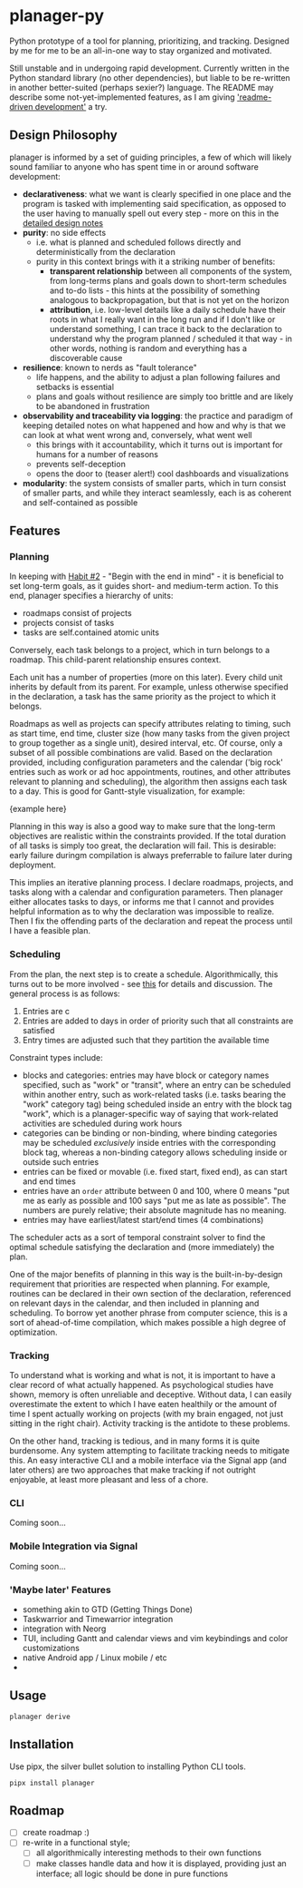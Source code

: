 # planager-py

Python prototype of a tool for planning, prioritizing, and tracking. Designed by me for me to be an
all-in-one way to stay organized and motivated.

Still unstable and in undergoing rapid development. Currently written in the Python standard
library (no other dependencies), but liable to be re-written in another better-suited (perhaps
sexier?) language. The README may describe some not-yet-implemented features, as I am giving 
['readme-driven development'](https://tom.preston-werner.com/2010/08/23/readme-driven-development.html)
a try.

## Design Philosophy

planager is informed by a set of guiding principles, a few of which will likely sound familiar to
anyone who has spent time in or around software development:

* **declarativeness**: what we want is clearly specified in one place and the program is tasked with
  implementing said specification, as opposed to the user having to manually spell out every step -
  more on this in the [detailed design notes]()
* **purity**: no side effects
  - i.e. what is planned and scheduled follows directly and deterministically from the declaration
  - purity in this context brings with it a striking number of benefits:
    * **transparent relationship** between all components of the system, from long-terms plans and
      goals down to short-term schedules and to-do lists - this hints at the possibility of
      something analogous to backpropagation, but that is not yet on the horizon
    * **attribution**, i.e. low-level details like a daily schedule have their roots in what I 
      really want in the long run and if I don't like or understand something, I can trace it back 
      to the  declaration to understand why the program planned / scheduled it that way - in other 
      words, nothing is random and everything has a discoverable cause
* **resilience**: known to nerds as "fault tolerance"
  - life happens, and the ability to adjust a plan following failures  and setbacks is essential
  - plans and goals without resilience are simply too brittle and are likely to be abandoned in 
    frustration
* **observability and traceability via logging**: the practice and paradigm of keeping detailed 
  notes on what happened and how and why is that we can look at what went wrong and, conversely, 
  what went well
  - this brings with it accountability, which it turns out is important for humans for a number of
    reasons
  - prevents self-deception
  - opens the door to (teaser alert!) cool dashboards and visualizations
* **modularity**: the system consists of smaller parts, which in turn consist of smaller parts,
  and while they interact seamlessly, each is as coherent and self-contained as possible

## Features

### Planning

In keeping with [Habit #2]() - "Begin with the end in mind" - it is beneficial to set long-term
goals, as it guides short- and medium-term action. To this end, planager specifies a hierarchy of
units:

* roadmaps consist of projects
* projects consist of tasks
* tasks are self.contained atomic units

Conversely, each task belongs to a project, which in turn belongs to a roadmap. This child-parent
relationship ensures context.

Each unit has a number of properties (more on this later). Every child unit
inherits by default from its parent. For example, unless otherwise specified in the declaration,
a task has the same priority as the project to which it belongs.

Roadmaps as well as projects can specify attributes relating to timing, such as start time, end
time, cluster size (how many tasks from the given project to group together as a single unit),
desired interval, etc. Of course, only a subset of all possible combinations are valid.
Based on the declaration provided, including configuration parameters and the calendar ('big rock'
entries such as work or ad hoc appointments, routines, and other attributes relevant to planning
and scheduling), the algorithm then assigns each task to a day. This is good
for Gantt-style visualization, for example:

{example here}

Planning in this way is also a good way to make sure that the long-term objectives are realistic
within the constraints provided. If the total duration of all tasks is simply too great, the
declaration will fail. This is desirable: early failure duringm compilation is always preferrable
to failure later during  deployment. 

This implies an iterative planning process. I declare roadmaps, projects, and tasks along with a
calendar and configuration parameters. Then planager either allocates tasks to days, or informs
me that I cannot and provides helpful information as to why the declaration was impossible to
realize. Then I fix the offending parts of the declaration and repeat the process until I have a
feasible plan.

### Scheduling

From the plan, the next step is to create a schedule. Algorithmically, this turns out to be more
involved - see [this]() for details and discussion. The general process is as follows: 

1. Entries are c
2. Entries are added to days in order of priority such that all constraints are satisfied
3. Entry times are adjusted such that they partition the available time

Constraint types include:

* blocks and categories: entries may have block or category names specified, such as "work" or
  "transit", where an entry can be scheduled within another entry, such as work-related tasks (i.e.
  tasks bearing the "work" category tag) being scheduled inside an entry with the block tag "work",
  which is a planager-specific way of saying that work-related activities are scheduled during
  work hours
* categories can be binding or non-binding, where binding categories may be scheduled _exclusively_
  inside entries with the corresponding block tag, whereas a non-binding category allows scheduling
  inside or outside such entries
* entries can be fixed or movable (i.e. fixed start, fixed end), as can start and end times
* entries have an `order` attribute between 0 and 100, where 0 means "put me as early as possible
  and 100 says "put me as late as possible". The numbers are purely relative; their absolute
  magnitude has no meaning.
* entries may have earliest/latest start/end times (4 combinations)

The scheduler acts as a sort of temporal constraint solver to find the optimal schedule satisfying
the declaration and (more immediately) the plan.

One of the major benefits of planning in this way is the built-in-by-design requirement that priorities are respected when planning. For example, routines can be declared in their own section of the declaration, referenced on relevant days in the calendar, and then included in planning and scheduling. To borrow yet another phrase from computer science, this is a sort of ahead-of-time compilation, which makes possible a high degree of optimization.

### Tracking

To understand what is working and what is not, it is important to have a clear record of what actually happened. As psychological studies have shown, memory is often unreliable and deceptive. Without data, I can easily overestimate the extent to which I have eaten healthily or the amount of time I spent actually working on projects (with my brain engaged, not just sitting in the right chair). Activity tracking is the antidote to these problems.

On the other hand, tracking is tedious, and in many forms it is quite burdensome. Any system attempting to facilitate tracking needs to mitigate this. An easy interactive CLI and a mobile interface via the Signal app (and later others) are two approaches that make tracking if not outright enjoyable, at least more pleasant and less of a chore.

### CLI

Coming soon...

### Mobile Integration via Signal

Coming soon...

### 'Maybe later' Features

* something akin to GTD (Getting Things Done)
* Taskwarrior and Timewarrior integration
* integration with Neorg
* TUI, including Gantt and calendar views and vim keybindings and color customizations
* native Android app / Linux mobile / etc
* 

## Usage

```shell
planager derive
```

## Installation

Use pipx, the silver bullet solution to installing Python CLI tools.

```shell
pipx install planager
```

## Roadmap

- [ ] create roadmap :)
- [ ] re-write in a functional style; 
  - [ ] all algorithmically interesting methods to their own functions
  - [ ] make classes handle data and how it is displayed, providing just an interface; all logic should be done in pure functions
